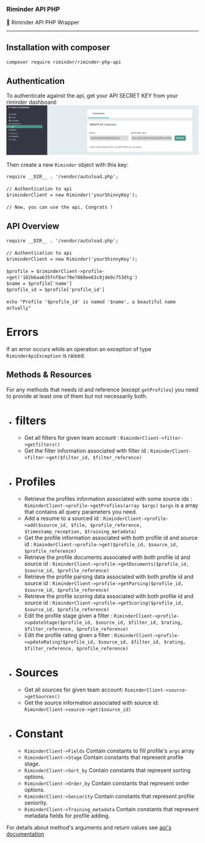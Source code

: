 ### Riminder API PHP
🐘 Riminder API PHP Wrapper

-------------
## Installation with composer

```
composer require riminder/riminder-php-api
```

## Authentication

To authenticate against the api, get your API SECRET KEY from your riminder
dashboard:
![findApiSecret](./secretLocation.png)

Then create a new `Riminder` object with this key:
```
require __DIR__ . '/vendor/autoload.php';

// Authentication to api
$riminderClient = new Riminder('yourShinnyKey');

// Now, you can use the api, Congrats !

```

## API Overview

```
require __DIR__ . '/vendor/autoload.php';

// Authentication to api
$riminderClient = new Riminder('yourShinnyKey');

$profile = $riminderClient->profile->get('102b6aa635fnf8ar70e7888ee63c0jde0c753dtg')
$name = $profile['name']
$profile_id = $profile['profile_id']

echo "Profile '$profile_id' is named '$name', a beautiful name actually"
```
# Errors
If an error occurs while an operation an exception of type `RiminderApiException` is raised.

## Methods & Resources
  For any methods that needs id and reference (except `getProfiles`)
  you need to provide at least one of them but not necessarily both.
* # filters
  * Get all filters for given team account : `RiminderClient->filter->getfilters()`
  * Get the filter information associated with filter id : `RiminderClient->filter->get($filter_id, $filter_reference)`
* # Profiles
  * Retrieve the profiles information associated with some source ids : `RiminderClient->profile->getProfiles(array $args)` `$args` is a array that contains all query parameters you need.
  * Add a resume to a sourced id : `RiminderClient->profile->add($source_id, $file, $profile_reference, $timestamp_reception, $training_metadata)`
  * Get the profile information associated with both profile id and source id : `RiminderClient->profile->get($profile_id, $source_id, $profile_reference)`
  * Retrieve the profile documents associated with both profile id and source id : `RiminderClient->profile->getDocuments($profile_id, $source_id, $profile_reference)`
  * Retrieve the profile parsing data associated with both profile id and source id : `RiminderClient->profile->getParsing($profile_id, $source_id, $profile_reference)`
  * Retrieve the profile scoring data associated with both profile id and source id : `RiminderClient->profile->getScoring($profile_id, $source_id, $profile_reference)`
  * Edit the profile stage given a filter : `RiminderClient->profile->updateStage($profile_id, $source_id, $filter_id, $rating, $filter_reference, $profile_reference)`
  * Edit the profile rating given a filter : `RiminderClient->profile->updateRating($profile_id, $source_id, $filter_id, $rating, $filter_reference, $profile_reference)`
* # Sources
  * Get all sources for given team account: `RiminderClient->source->getSources()`
  * Get the source information associated with source id: `RiminderClient->source->get($source_id)`
* # Constant
  * `RiminderClient->Fields` Contain constants to fill profile's `args` array
  * `RiminderClient->Stage`  Contain constants that represent profile stage.
  * `RiminderClient->Sort_by`  Contain constants that represent sorting options.
  * `RiminderClient->Order_by`  Contain constants that represent order options.
  * `RiminderClient->Seniority`  Contain constants that represent profile seniority.
  * `RiminderClient->Training_metadata`  Contain constants that represent metadata fields for profile adding.

For details about method's arguments and return values see [api's documentation](https://developers.riminder.net/v1.0/reference#source)
